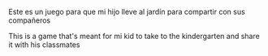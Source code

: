 Este es un juego para que mi hijo lleve al jardín para compartir con sus compañeros

This is a game that's meant for mi kid to take to the kindergarten and share it with his classmates
